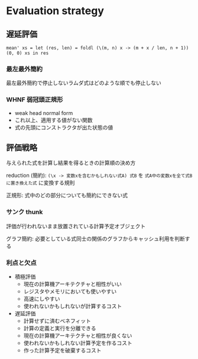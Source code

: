 # Evaluation strategy

## 遅延評価

`mean' xs = let (res, len) = foldl (\(m, n) x -> (m + x / len, n + 1)) (0, 0) xs in res`

### 最左最外簡約

最左最外簡約で停止しないラムダ式はどのような順でも停止しない

### WHNF 弱冠頭正規形

- weak head normal form
- これ以上、適用する値がない関数
- 式の先頭にコンストラクタが出た状態の値


## 評価戦略

与えられた式を計算し結果を得るときの計算順の決め方

reduction (簡約): `(\x -> 変数xを含むかもしれない式A) 式B` を `式A中の変数xを全て式Bに置き換えた式` に変換する規則

正規形: 式中のどの部分についても簡約にできない式

### サンク thunk

評価が行われないまま放置されている計算予定オブジェクト

グラフ簡約: 必要としている式同士の関係のグラフからキャッシュ利用を判断する

### 利点と欠点

- 積極評価
  - 現在の計算機アーキテクチャと相性がいい
  - レジスタやメモリにおいても使いやすい
  - 高速にしやすい
  - 使われないかもしれないが計算するコスト
- 遅延評価
  - 計算せずに済むベネフィット
  - 計算の定義と実行を分離できる
  - 現在の計算機アーキテクチャと相性が良くない
  - 使われないかもしれない計算予定を作るコスト
  - 作った計算予定を破棄するコスト
